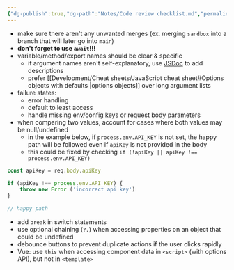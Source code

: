 ```yaml
---
{"dg-publish":true,"dg-path":"Notes/Code review checklist.md","permalink":"/notes/code-review-checklist/"}
---
```



- make sure there aren't any unwanted merges (ex. merging `sandbox` into a branch that will later go into `main`)
- **don't forget to use `await`!!!**
- variable/method/export names should be clear & specific
    - if argument names aren't self-explanatory, use [JSDoc](https://jsdoc.app/about-getting-started.html) to add descriptions
    - prefer [[Development/Cheat sheets/JavaScript cheat sheet#Options objects with defaults \|options objects]] over long argument lists
- failure states:
    - error handling
    - default to least access
    - handle missing env/config keys or request body parameters
- when comparing two values, account for cases where both values may be null/undefined
    - in the example below, if `process.env.API_KEY` is not set, the happy path will be followed even if `apiKey` is not provided in the body
    - this could be fixed by checking `if (!apiKey || apiKey !== process.env.API_KEY)`

```js
const apiKey = req.body.apiKey

if (apiKey !== process.env.API_KEY) {
    throw new Error ('incorrect api key')
}

// happy path
```

- add `break` in switch statements
- use optional chaining (`?.`) when accessing properties on an object that could be undefined
- debounce buttons to prevent duplicate actions if the user clicks rapidly
- Vue: use `this` when accessing component data in `<script>` (with options API), but not in `<template>`
